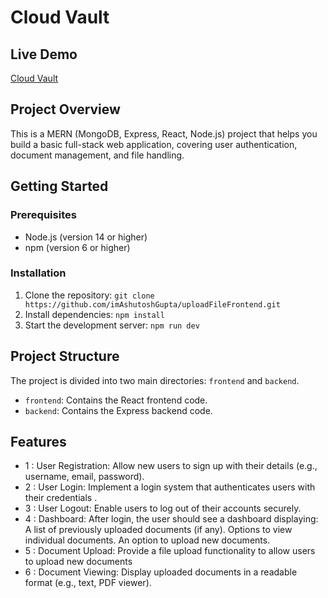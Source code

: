 # Cloud Vault

## Live Demo
[Cloud Vault](https://cloud-vault-sigma.vercel.app)

## Project Overview

This is a MERN (MongoDB, Express, React, Node.js) project that helps you build a basic full-stack web application, covering user authentication, document management, and file handling.

## Getting Started

### Prerequisites

* Node.js (version 14 or higher)
* npm (version 6 or higher)

### Installation

1. Clone the repository: `git clone https://github.com/imAshutoshGupta/uploadFileFrontend.git`
2. Install dependencies: `npm install`
3. Start the development server: `npm run dev`

## Project Structure

The project is divided into two main directories: `frontend` and `backend`.

* `frontend`: Contains the React frontend code.
* `backend`: Contains the Express backend code.

## Features

* 1 : User Registration: Allow new users to sign up with their details (e.g., username, email, 
password).
* 2 : User Login: Implement a login system that authenticates users with their credentials .
* 3 : User Logout: Enable users to log out of their accounts securely.
* 4 : Dashboard: After login, the user should see a dashboard displaying:
       A list of previously uploaded documents (if any).
       Options to view individual documents.
       An option to upload new documents.
* 5 : Document Upload: Provide a file upload functionality to allow users to upload new 
documents
* 6 : Document Viewing: Display uploaded documents in a readable format (e.g., text, PDF 
viewer).

